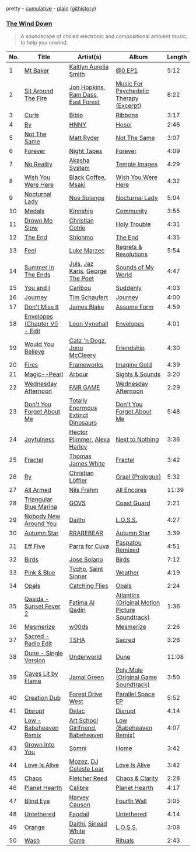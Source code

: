 pretty - [cumulative](/playlists/cumulative/The%20Wind%20Down.md) - [plain](/playlists/plain/37i9dQZF1DWYYeI1QdFxzU) ([githistory](https://github.githistory.xyz/vitokorn/spotify-playlist-archive/blob/master/playlists/plain/37i9dQZF1DWYYeI1QdFxzU))

### [The Wind Down](https://open.spotify.com/playlist/37i9dQZF1DWYYeI1QdFxzU)

> A soundscape of chilled electronic and compositional ambient music, to help you unwind.

| No. | Title | Artist(s) | Album | Length |
|---|---|---|---|---|
| 1 | [Mt Baker](https://open.spotify.com/track/79AGKN3gu22Wjz6y5gPLyH) | [Kaitlyn Aurelia Smith](https://open.spotify.com/artist/6P86FLVAK4sxu8OhyQJBvH) | [@0 EP1](https://open.spotify.com/album/1eEFnKUqaKC6pgzRKzS29k) | 5:12 |
| 2 | [Sit Around The Fire](https://open.spotify.com/track/2sAlOD8k8EL0dQ34f2ysJS) | [Jon Hopkins](https://open.spotify.com/artist/7yxi31szvlbwvKq9dYOmFI), [Ram Dass](https://open.spotify.com/artist/3XX4k7fPq9gcyZRDrbXfnS), [East Forest](https://open.spotify.com/artist/0okmfBroVgFuvvljnUbqPW) | [Music For Psychedelic Therapy (Excerpt)](https://open.spotify.com/album/0gO5MR5zzkhqplcMbpYTQv) | 8:22 |
| 3 | [Curls](https://open.spotify.com/track/3bylizl2h9xMjnP8fRKrdz) | [Bibio](https://open.spotify.com/artist/0qzzGu8qpbXYpzgV52wOFT) | [Ribbons](https://open.spotify.com/album/6BmbMSgAflE0vEOeey6zO7) | 3:17 |
| 4 | [By](https://open.spotify.com/track/5C4sp6JprCFTO9ZQcg4qXs) | [HNNY](https://open.spotify.com/artist/6Yae9Ia1nq6JLLojBzwN1r) | [Hosoi](https://open.spotify.com/album/7zhdVONU5HcwpbmC7XtXsn) | 2:46 |
| 5 | [Not The Same](https://open.spotify.com/track/662b8itZU1kjUkGPOufG5n) | [Matt Ryder](https://open.spotify.com/artist/0hySaVBazHTHIRvnsxGvHx) | [Not The Same](https://open.spotify.com/album/2fUj2qngjwdJa44sZ1qr7T) | 3:07 |
| 6 | [Forever](https://open.spotify.com/track/579zXcYm2N9vvsltW2RDJP) | [Night Tapes](https://open.spotify.com/artist/5APEQlUaQ5K70LgPqAdTuU) | [Forever](https://open.spotify.com/album/2q5JOJpEa00GfddyBJAPrz) | 4:09 |
| 7 | [No Reality](https://open.spotify.com/track/3oPrZEuRod8pkBTVkZ2csE) | [Akasha System](https://open.spotify.com/artist/0TuxD3IK2QvHwgvacDPk9Q) | [Temple Images](https://open.spotify.com/album/0cStw7VrYIrZ7QqOiBaAqN) | 4:29 |
| 8 | [Wish You Were Here](https://open.spotify.com/track/5TsLsLTg3kTuv2RMRL3vaB) | [Black Coffee](https://open.spotify.com/artist/6wMr4zKPrrR0UVz08WtUWc), [Msaki](https://open.spotify.com/artist/5Oj5jQ98vsoHeIGqCS9Dfq) | [Wish You Were Here](https://open.spotify.com/album/7iRNDskXthAJT8k6k4qZzV) | 4:32 |
| 9 | [Nocturnal Lady](https://open.spotify.com/track/0Hdzza1KQrGEzwVPtipMOq) | [Noé Solange](https://open.spotify.com/artist/1mn0xkOCIsGf36mamUq7M6) | [Nocturnal Lady](https://open.spotify.com/album/6Itkkv2vYKEZLJ4XBXPwLe) | 5:04 |
| 10 | [Medals](https://open.spotify.com/track/6GjXUXS1DMRypQlH86KwNm) | [Kinnship](https://open.spotify.com/artist/58fzPwxNFw1Ae500uB038l) | [Community](https://open.spotify.com/album/47xz7K8AaCupssrelYFmeM) | 3:55 |
| 11 | [Drown Me Slow](https://open.spotify.com/track/54KVbLZi755vI53RPEHI42) | [Christian Cohle](https://open.spotify.com/artist/17FYVu6ik77NQMZdl6zdsQ) | [Holy Trouble](https://open.spotify.com/album/4FRfrui9WYZE8wJpHbVzmt) | 4:31 |
| 12 | [The End](https://open.spotify.com/track/1CfCme9SvYiCwegwOS6rKH) | [Shlohmo](https://open.spotify.com/artist/6y80I9YZi4DOpbaSUlL725) | [The End](https://open.spotify.com/album/0no9vd20lVRbHZooRhqUHb) | 4:35 |
| 13 | [Feel](https://open.spotify.com/track/3kaoTFZqU2ZgycpjbSKrvy) | [Luke Marzec](https://open.spotify.com/artist/5X0GAEimapMzpG5Q7Sibmh) | [Regrets & Resolutions](https://open.spotify.com/album/0jEYgUe5ByUDh3XdP29KBG) | 5:54 |
| 14 | [Summer In The Ends](https://open.spotify.com/track/3ttIBQv2qjIWXbHeoCnoVm) | [Juls](https://open.spotify.com/artist/7BIkk865pwBrSZetA8Izic), [Jaz Karis](https://open.spotify.com/artist/4rDcfb3TEWyx0BKdzKG24I), [George The Poet](https://open.spotify.com/artist/7v8N36cC4msGrIM2YT4LNC) | [Sounds of My World](https://open.spotify.com/album/2Mju5QRHhBPkUQajYKTUSH) | 4:47 |
| 15 | [You and I](https://open.spotify.com/track/2np2e0pDBBmUgcdItVb6d3) | [Caribou](https://open.spotify.com/artist/4aEnNH9PuU1HF3TsZTru54) | [Suddenly](https://open.spotify.com/album/7Dl44V6YlpZ7apC87YAWnC) | 4:03 |
| 16 | [Journey](https://open.spotify.com/track/070DusgGH4WJKyRIXrZz6u) | [Tim Schaufert](https://open.spotify.com/artist/3PThWtcE0CEi5IUmfgTvrC) | [Journey](https://open.spotify.com/album/0arLnM5zOVRFXCMpFPJi0p) | 4:00 |
| 17 | [Don't Miss It](https://open.spotify.com/track/1p80XDFkNwDaA87sh2C2Xn) | [James Blake](https://open.spotify.com/artist/53KwLdlmrlCelAZMaLVZqU) | [Assume Form](https://open.spotify.com/album/23dKNZpiadggKHrQgHLi3L) | 4:59 |
| 18 | [Envelopes (Chapter VI) - Edit](https://open.spotify.com/track/3JDsYB8UxGbMQNnNlAeDL0) | [Leon Vynehall](https://open.spotify.com/artist/2o7L9DNcmzocYll1o0GGTU) | [Envelopes](https://open.spotify.com/album/1A6VtF2OjVmEKErfTrNZYJ) | 4:01 |
| 19 | [Would You Believe](https://open.spotify.com/track/0HvtGDMR4hVmNK3HBUIUOS) | [Catz 'n Dogz](https://open.spotify.com/artist/5tYqFEuFELxnJZgGmmsfSh), [Jono McCleery](https://open.spotify.com/artist/23usQJ95w7f95tnN4MJEgy) | [Friendship](https://open.spotify.com/album/6xmqbQZeI90wR4inGj3snR) | 4:30 |
| 20 | [Fires](https://open.spotify.com/track/0uCYDUL5xO9cdnj0L8Q6vv) | [Frameworks](https://open.spotify.com/artist/2N5BJEXSPup1i4j2xiGZFP) | [Imagine Gold](https://open.spotify.com/album/57zYxVdmLfWbqxI1r7MbWo) | 4:39 |
| 21 | [Magic--Pearl](https://open.spotify.com/track/3Mc75u5PxKSw1hzEVLAPQt) | [Arbour](https://open.spotify.com/artist/3pSfwb3p6BVPTYDkNdgxS2) | [Sights & Sounds](https://open.spotify.com/album/2cQ0edhqTMSqJyU6kwaNzZ) | 3:20 |
| 22 | [Wednesday Afternoon](https://open.spotify.com/track/08Ov1ejfnzW8Pc9NbhUpLa) | [FAIR GAME](https://open.spotify.com/artist/1siJGCHqSxy7R5J5nVyH2y) | [Wednesday Afternoon](https://open.spotify.com/album/3s0C0TXUihRu8cxOeOH5Nd) | 2:29 |
| 23 | [Don't You Forget About Me](https://open.spotify.com/track/7IidnemjastTResAXISAK7) | [Totally Enormous Extinct Dinosaurs](https://open.spotify.com/artist/0g3NiCRhEv7M4SEDMrpItN) | [Don't You Forget About Me](https://open.spotify.com/album/3PbktfrtKjsK7WMvqMIqyI) | 5:48 |
| 24 | [Joyfulness](https://open.spotify.com/track/04l9bUZEsUkF6zy7hIjbbT) | [Hector Plimmer](https://open.spotify.com/artist/7K64vyGna9ILfEEWnLKFEV), [Alexa Harley](https://open.spotify.com/artist/7vgZqCNS2Nah7tlpo7ZjC4) | [Next to Nothing](https://open.spotify.com/album/5Kl4wtgRETX1aQU5prjKQO) | 3:36 |
| 25 | [Fractal](https://open.spotify.com/track/6X8rafA2jNs00EYtlao12t) | [Thomas James White](https://open.spotify.com/artist/6Tn5oQhfKwtNMsOmV8Mzgy) | [Fractal](https://open.spotify.com/album/5MeltqrIcaTDQzfJAunW6m) | 3:42 |
| 26 | [Ry](https://open.spotify.com/track/01hyJrAHoH26GHSWzKLeXB) | [Christian Löffler](https://open.spotify.com/artist/3tSvlEzeDnVbQJBTkIA6nO) | [Graal (Prologue)](https://open.spotify.com/album/2dS99m3T1KFseI62HtLWe8) | 5:32 |
| 27 | [All Armed](https://open.spotify.com/track/4tA2fAzDdltaUtL0gtmvou) | [Nils Frahm](https://open.spotify.com/artist/5gqhueRUZEa7VDnQt4HODp) | [All Encores](https://open.spotify.com/album/5fHIn0grAPQdsjXe7KtSFj) | 11:39 |
| 28 | [Triangular Blue Marina](https://open.spotify.com/track/4vrmslCxVAuPRxvi8T1pHs) | [GOVS](https://open.spotify.com/artist/5ZEAO3bZL6fTJU8tDT0eQS) | [Coast Guard](https://open.spotify.com/album/4kmLGEaHtPuXAkm7FQ9QlB) | 2:21 |
| 29 | [Nobody New Around You](https://open.spotify.com/track/2W9Cep5fuDrezWUZJpUJvG) | [Daithí](https://open.spotify.com/artist/2N5V735dwftKHqBpx9YPrz) | [L.O.S.S.](https://open.spotify.com/album/5hoCeLU7jHWwUu0lRcKA58) | 4:27 |
| 30 | [Autumn Star](https://open.spotify.com/track/5EiQP0rUHERC8QP1OT3TrH) | [RRAREBEAR](https://open.spotify.com/artist/3CodOUadRrQoRrbcPIGLWm) | [Autumn Star](https://open.spotify.com/album/6pJnyOJKtRPq4Zfsr6rW38) | 3:39 |
| 31 | [Eff Five](https://open.spotify.com/track/5WHabC4LXrFeA0kobfktOF) | [Parra for Cuva](https://open.spotify.com/artist/238y1dKPtMeFEpX3Y6H1Vr) | [Paspatou Remixed](https://open.spotify.com/album/4Q8A1blfOzDXykDdmu8Rgr) | 4:51 |
| 32 | [Birds](https://open.spotify.com/track/7dRIjh8tx6qY0mnLNAxeOk) | [Jose Solano](https://open.spotify.com/artist/7g3JxWMf70JSuPA7A2AvTc) | [Birds](https://open.spotify.com/album/1gfPvcU1yCx1EMhcREta9T) | 7:12 |
| 33 | [Pink & Blue](https://open.spotify.com/track/1TJqHWEHHQ7Z5mJ0P6rXqq) | [Tycho](https://open.spotify.com/artist/5oOhM2DFWab8XhSdQiITry), [Saint Sinner](https://open.spotify.com/artist/0DoWlk1NzQp1VWVFtZOb8Y) | [Weather](https://open.spotify.com/album/1mRyfDR7Dc55GbC8V3kVis) | 4:19 |
| 34 | [Opals](https://open.spotify.com/track/0g9lBzTwOmnx3zLUTR9x62) | [Catching Flies](https://open.spotify.com/artist/4zAOqBfNLyWFvj1e3yvypJ) | [Opals](https://open.spotify.com/album/6MBYve8rGo30nOvcnYMZ8x) | 2:24 |
| 35 | [Qasida - Sunset Fever 2](https://open.spotify.com/track/0Y6bC35xuN9ycyKxpT9Iks) | [Fatima Al Qadiri](https://open.spotify.com/artist/1pfunEyqsC4oKSBY9gr8lN) | [Atlantics (Original Motion Picture Soundtrack)](https://open.spotify.com/album/1FWKJ334wfgxb10foTngyf) | 1:36 |
| 36 | [Mesmerize](https://open.spotify.com/track/2hoWciuwh4cAdZFBQMo4x3) | [w00ds](https://open.spotify.com/artist/5PgMKzd3GrAPFZUqxdX1jy) | [Mesmerize](https://open.spotify.com/album/3fmY1pLcnvihoIjNzDO0X1) | 2:26 |
| 37 | [Sacred - Radio Edit](https://open.spotify.com/track/2wqqzMQ457bjitt2vDDGmf) | [TSHA](https://open.spotify.com/artist/2kLa7JZu4Ijdz1Gle2khZh) | [Sacred](https://open.spotify.com/album/1FKnoGi6vRMvNZCY3Xbx2Y) | 3:26 |
| 38 | [Dune - Single Version](https://open.spotify.com/track/4QQFYNshQlEkgQESyO3OCr) | [Underworld](https://open.spotify.com/artist/1PXHzxRDiLnjqNrRn2Xbsa) | [Dune](https://open.spotify.com/album/04NzBREuQBthxSpcoD6EbE) | 11:08 |
| 39 | [Caves Lit by Flame](https://open.spotify.com/track/6uksFpENKduAMBgTetGBF5) | [Jamal Green](https://open.spotify.com/artist/50jTMgIPZrjKFgHbCvoeRt) | [Poly Mole (Original Game Soundtrack)](https://open.spotify.com/album/6ppxUf6S8w9dOw7OkVJDcG) | 3:50 |
| 40 | [Creation Dub](https://open.spotify.com/track/3jWZXDktZVgDelnDJx9DtO) | [Forest Drive West](https://open.spotify.com/artist/0K1lHu1BP65Z1DErnljxUw) | [Parallel Space EP](https://open.spotify.com/album/00qCuTBME8tBVE31DUC9A5) | 5:52 |
| 41 | [Disrupt](https://open.spotify.com/track/2axUQ5XVoEImeCqbZOW3dQ) | [Delac](https://open.spotify.com/artist/2MkVSepMMfJrKDOivPEmKM) | [Disrupt](https://open.spotify.com/album/0wHYnbt9wiWkD5zMiC4kBn) | 4:14 |
| 42 | [Low - Babeheaven Remix](https://open.spotify.com/track/75jNxKPVjq08hKLkskLzXS) | [Art School Girlfriend](https://open.spotify.com/artist/3rtvvt1kuQ4luEWq8epaHD), [Babeheaven](https://open.spotify.com/artist/0RlWCq8bq0lJgR6ZTvcqjQ) | [Low (Babeheaven Remix)](https://open.spotify.com/album/6YHnk5GdCARNyCk6c3hgnG) | 4:07 |
| 43 | [Grown Into You](https://open.spotify.com/track/3ITy1AfO27OqKCC8D5lFCy) | [Somni](https://open.spotify.com/artist/7qFssj4KoOxd1IOPfv9iT7) | [Home](https://open.spotify.com/album/6vSDLoq9qgSoEHKJm9tSLF) | 3:42 |
| 44 | [Love Is Alive](https://open.spotify.com/track/4NRWOq8GohOo62jFxIzMF8) | [Mozez](https://open.spotify.com/artist/3r6uJM01I6meTehVwh0q2b), [DJ Celeste Lear](https://open.spotify.com/artist/6Z8VsD3APPWszUaJi65y9d) | [Love Is Alive](https://open.spotify.com/album/02dSIhVa4IQs0xHxOsgHUt) | 3:42 |
| 45 | [Chaos](https://open.spotify.com/track/7BBZ6Il2sGyuNaaHiUJS83) | [Fletcher Reed](https://open.spotify.com/artist/2sQKM93VxtEcafQ1f1ukgl) | [Chaos & Clarity](https://open.spotify.com/album/3K9vnQRCyyNbOMHLAh3wvV) | 2:28 |
| 46 | [Planet Hearth](https://open.spotify.com/track/1RvPfvzAg6jbzWsODpDILb) | [Calibre](https://open.spotify.com/artist/0sklgkoO5JeS7YNhHS5EmH) | [Planet Hearth](https://open.spotify.com/album/35WGtiXgUzM8ZANghXQxl3) | 4:17 |
| 47 | [Blind Eye](https://open.spotify.com/track/6oVLw2Yd1IfCQDLYvUgTmQ) | [Harvey Causon](https://open.spotify.com/artist/7CfGxgCfRwumbKatrTjC4d) | [Fourth Wall](https://open.spotify.com/album/1Wh2Vtq5hxHwCOmevQNWei) | 3:05 |
| 48 | [Untethered](https://open.spotify.com/track/377mv3pv1Nday6pjadqEwr) | [Faodail](https://open.spotify.com/artist/7p53fRMaR9h4Ri162E5LGi) | [Untethered](https://open.spotify.com/album/66j4okq2ZqszWa2e76yrdc) | 4:14 |
| 49 | [Orange](https://open.spotify.com/track/1mjAU4Q0GTX0vD2HhbKV50) | [Daithí](https://open.spotify.com/artist/2N5V735dwftKHqBpx9YPrz), [Sinead White](https://open.spotify.com/artist/0bow8GsVd622Y1NEGOeEL0) | [L.O.S.S.](https://open.spotify.com/album/5hoCeLU7jHWwUu0lRcKA58) | 3:08 |
| 50 | [Wash](https://open.spotify.com/track/3J8t0fiePfXwQhgOGU3wtA) | [Corre](https://open.spotify.com/artist/0IR5NctDCruRpAkUbkezi9) | [Rituals](https://open.spotify.com/album/4wPozJoIMaxkvKyG3kb2Fo) | 2:43 |